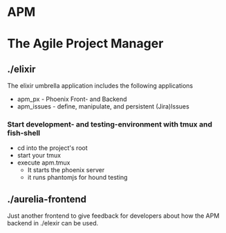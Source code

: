 # APM
# The Agile Project Manager


## ./elixir

The elixir umbrella application includes the following applications

  * apm_px - Phoenix Front- and Backend
  * apm_issues - define, manipulate, and persistent (Jira)Issues

### Start development- and testing-environment with tmux and fish-shell

  * cd into the project's root
  * start your tmux
  * execute apm.tmux
    - It starts the phoenix server
    - it runs phantomjs for hound testing


## ./aurelia-frontend

Just another frontend to give feedback for developers about how the APM
backend in ./elexir can be used.
